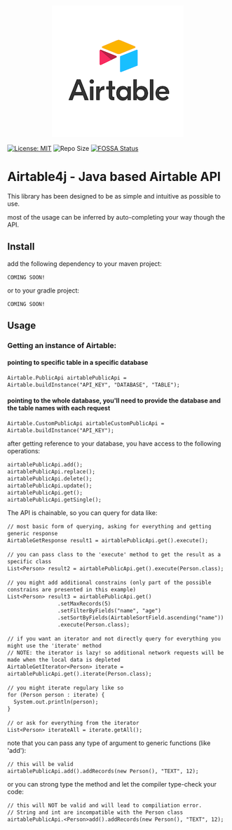 <p align="center">
  <img width="300" height="300" src="https://github.com/tchvu3/Airtable4j/blob/master/src/main/resources/company-logo.png">
</p>

[![License: MIT](https://img.shields.io/badge/License-MIT-brightgreen.svg)](https://opensource.org/licenses/MIT)
![Repo Size](https://img.shields.io/github/repo-size/tchvu3/Airtable4j)
[![FOSSA Status](https://app.fossa.com/api/projects/git%2Bgithub.com%2Ftchvu3%2FAirtable4j.svg?type=shield)](https://app.fossa.com/projects/git%2Bgithub.com%2Ftchvu3%2FAirtable4j?ref=badge_shield)

[//]: # ([![Downloads]&#40;https://pepy.tech/badge/global-chem&#41;]&#40;https://pepy.tech/project/global-chem&#41;)

# Airtable4j - Java based Airtable API

This library has been designed to be as simple and intuitive as possible to use.

most of the usage can be inferred by auto-completing your way though the API.

## Install
add the following dependency to your maven project:
```
COMING SOON!
```

or to your gradle project:
```
COMING SOON!
```

## Usage

### Getting an instance of Airtable:

#### pointing to specific table in a specific database
```
Airtable.PublicApi airtablePublicApi = Airtable.buildInstance("API_KEY", "DATABASE", "TABLE");
```

#### pointing to the whole database, you'll need to provide the database and the table names with each request
```
Airtable.CustomPublicApi airtableCustomPublicApi = Airtable.buildInstance("API_KEY");
```

after getting reference to your database,
you have access to the following operations:

```
airtablePublicApi.add();
airtablePublicApi.replace();
airtablePublicApi.delete();
airtablePublicApi.update();
airtablePublicApi.get();
airtablePublicApi.getSingle();
```

The API is chainable, so you can query for data like:

```
// most basic form of querying, asking for everything and getting generic response
AirtableGetResponse result1 = airtablePublicApi.get().execute();

// you can pass class to the 'execute' method to get the result as a specific class
List<Person> result2 = airtablePublicApi.get().execute(Person.class);

// you might add additional constrains (only part of the possible constrains are presented in this example)
List<Person> result3 = airtablePublicApi.get()
                .setMaxRecords(5)
                .setFilterByFields("name", "age")
                .setSortByFields(AirtableSortField.ascending("name"))
                .execute(Person.class);
                
// if you want an iterator and not directly query for everything you might use the 'iterate' method
// NOTE: the iterator is lazy! so additional network requests will be made when the local data is depleted
AirtableGetIterator<Person> iterate = airtablePublicApi.get().iterate(Person.class);

// you might iterate regulary like so
for (Person person : iterate) {
  System.out.println(person);
}

// or ask for everything from the iterator
List<Person> iterateAll = iterate.getAll();
```

note that you can pass any type of argument to generic functions (like 'add'):

```
// this will be valid
airtablePublicApi.add().addRecords(new Person(), "TEXT", 12);
```

or you can strong type the method and let the compiler type-check your code:

```
// this will NOT be valid and will lead to compiliation error.
// String and int are incompatible with the Person class
airtablePublicApi.<Person>add().addRecords(new Person(), "TEXT", 12);
```
